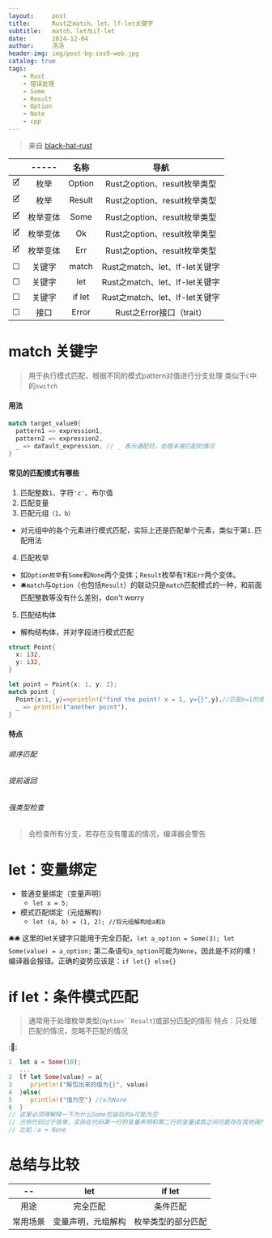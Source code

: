 ```yaml
---
layout:     post
title:      Rust之match、let、lf-let关键字
subtitle:   match、let与if-let
date:       2024-12-04
author:     汤汤
header-img: img/post-bg-ios9-web.jpg
catalog: true
tags:
    - Rust
    - 错误处理
    - Some
    - Result
    - Option
    - Note
    - cpp
---
```

> 来自 [black-hat-rust](https://github.com/skerkour/black-hat-rust) 

|   |-----  |   名称|       导航                 |
|:-:|:-----:|:-----:|:-------------------------:|
|🗹 |枚举    |Option|Rust之option、result枚举类型|
|🗹 |枚举    |Result|Rust之option、result枚举类型|
|🗹 |枚举变体|Some  |Rust之option、result枚举类型|
|🗹 |枚举变体|Ok    |Rust之option、result枚举类型|
|🗹 |枚举变体|Err   |Rust之option、result枚举类型|
|☐ |关键字  |match |Rust之match、let、lf-let关键字|
|☐ |关键字  |let   |Rust之match、let、lf-let关键字|
|☐ |关键字  |if let|Rust之match、let、lf-let关键字|
|☐ |接口|Error |Rust之Error接口（trait）|

# match 关键字
> 用于执行模式匹配，根据不同的模式pattern对值进行分支处理
> 类似于`C`中的`switch`  

#### 用法
```rust
match target_value0{
  pattern1 => expression1,
  pattern2 => expression2,
  _ => dafault_expression, // _ 表示通配符，处理未被匹配的情况
}
```
#### 常见的匹配模式有哪些
1. 匹配整数`1`、字符`'c'`、布尔值  
2. 匹配变量  
3. 匹配元组`（1，b）`  
  + 对元组中的各个元素进行模式匹配，实际上还是匹配单个元素，类似于第`1.`匹配用法  
4. 匹配枚举  
  + 如`Option枚举`有`Some`和`None`两个变体；`Result`枚举有`T`和`Err`两个变体。  
  + 🛎️`match`与`Option`（也包括`Result`）的联动只是`match`匹配模式的一种，和前面匹配整数等没有什么差别，don't worry  
5. 匹配结构体
  + 解构结构体，并对字段进行模式匹配

```rust
struct Point{
  x: i32,
  y: i32,
}

let point = Point{x: 1, y: 2};
match point {
  Point{x:1, y}=>println!("find the point! x = 1, y={}",y),//匹配x=1的情况，解构y
  _ => println!("another point"),
}
```

#### 特点
###### 顺序匹配
###### 提前返回
###### 强类型检查
> 会检查所有分支，若存在没有覆盖的情况，编译器会警告

# let：变量绑定
+ 普通变量绑定（变量声明）
  + `let x = 5;`
+ 模式匹配绑定（元组解构）
  + `let (a, b) = (1, 2); //将元组解构给a和b`

🛎️🛎️ 这里的let关键字只能用于完全匹配，`let a_option = Some(3); let Some(value) = a_option;` 第二条语句`a_option`可能为`None`，因此是不对的噢！编译器会报错。正确的姿势应该是：`if let{} else{}`

# if let：条件模式匹配
> 通常用于处理枚举类型(`Option``Result`)或部分匹配的情形
> 特点：只处理匹配的情况，忽略不匹配的情况

::chestnut:: 

```rust
1  let a = Some(10);
   ...
2  lf let Some(value) = a{
3     println!("解包出来的值为{}", value)
4  }else{
5     println!("值为空") //a为None
6  }
// 这里必须得解释一下为什么Some包装后的a可能为空
// 示例代码过于简单，实际在代码第一行的变量声明和第二行的变量读取之间可能存在其他操作
// 比如：a = None
```

# 总结与比较

|--      |     let        | if let|
|:------:|:--------------:|:---:|
|用途    |完全匹配         |  条件匹配|
|常用场景|变量声明，元组解构|枚举类型的部分匹配|